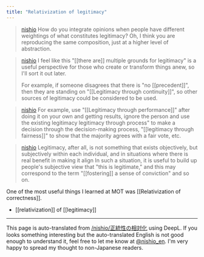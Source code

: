 ```yaml
---
title: "Relativization of legitimacy"
---
```


> [nishio](https://twitter.com/nishio/status/1742718255712842162/quick_promote_web/intro) How do you integrate opinions when people have different weightings of what constitutes legitimacy? Oh, I think you are reproducing the same composition, just at a higher level of abstraction.

> [nishio](https://twitter.com/nishio/status/1742719035635294653) I feel like this "[[there are]] multiple grounds for legitimacy" is a useful perspective for those who create or transform things anew, so I'll sort it out later.
>
>  For example, if someone disagrees that there is "no [[precedent]]", then they are standing on "[[Legitimacy through continuity]]", so other sources of legitimacy could be considered to be used.

> [nishio](https://twitter.com/nishio/status/1742720729966370831) For example, use "[[Legitimacy through performance]]" after doing it on your own and getting results, ignore the person and use the existing legitimacy legitimacy through process" to make a decision through the decision-making process, "[[legitimacy through fairness]]" to show that the majority agrees with a fair vote, etc.

> [nishio](https://twitter.com/nishio/status/1742721573445152859) Legitimacy, after all, is not something that exists objectively, but subjectively within each individual, and in situations where there is real benefit in making it align In such a situation, it is useful to build up people's subjective view that "this is legitimate," and this may correspond to the term "[[fostering]] a sense of conviction" and so on.

One of the most useful things I learned at MOT was [[Relativization of correctness]].

- [[relativization]] of [[legitimacy]]

---
This page is auto-translated from [/nishio/正統性の相対化](https://scrapbox.io/nishio/正統性の相対化) using DeepL. If you looks something interesting but the auto-translated English is not good enough to understand it, feel free to let me know at [@nishio_en](https://twitter.com/nishio_en). I'm very happy to spread my thought to non-Japanese readers.